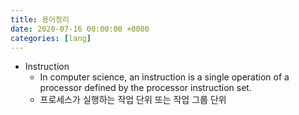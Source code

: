 ```yaml
---
title: 용어정리
date: 2020-07-16 00:00:00 +0000
categories: [lang]
---
```


+ Instruction
	+ In computer science, an instruction is a single operation of a processor defined by the processor instruction set.
	+ 프로세스가 실행하는 작업 단위 또는 작업 그룹 단위
